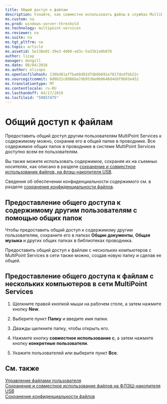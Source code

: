```yaml
---
title: Общий доступ к файлам
description: Узнайте, как совместно использовать файлы в службах MultiPoint с помощью общих папок и сети
ms.custom: na
ms.prod: windows-server-threshold
ms.technology: multipoint-services
ms.reviewer: na
ms.suite: na
ms.tgt_pltfrm: na
ms.topic: article
ms.assetid: 5e138e01-39e3-4d60-ad3c-5a33b1e0b076
author: lizap
manager: dongill
ms.date: 08/04/2016
ms.author: elizapo
ms.openlocfilehash: 130bd81affba68d92d7db6b691e7817dedfbb22c
ms.sourcegitcommit: 0d0b32c8986ba7db9536e0b8648d4ddf9b03e452
ms.translationtype: MT
ms.contentlocale: ru-RU
ms.lasthandoff: 04/17/2019
ms.locfileid: "59857475"
---
```

# <a name="share-files"></a>Общий доступ к файлам
Предоставить общий доступ другим пользователям MultiPoint Services к содержимому можно, сохранив его в общей папке в проводнике. Все содержимое общих папок в проводнике в системе MultiPoint Services доступно всем ее пользователям.  
  
Вы также можете использовать содержимое, сохраняя их на съемных носителях, как описано в разделе [сохранение и совместное использование файлов, на флэш-накопителя USB](Save-and-Share-Files-on-a-USB-Flash-Drive.md).  
  
Сведения об обеспечении конфиденциальности содержимого см. в разделе [сохранение конфиденциальности файлов](Keep-Files-Private.md).  
  
## <a name="to-share-content-with-other-users-by-using-public-folders"></a>Предоставление общего доступа к содержимому другим пользователям с помощью общих папок  
  
Чтобы предоставить общий доступ к содержимому другим пользователям, сохраните его в папках **Общие документы**, **Общая музыка** и других общих папках в библиотеках проводника. 
  
Предоставить общий доступ к файлам с нескольких компьютеров с MultiPoint Services в сети также можно, создав новую папку и сделав ее общей.  
  
## <a name="to-share-files-across-multiple-computers-in-a-multipoint-services-network"></a>Предоставление общего доступа к файлам с нескольких компьютеров в сети MultiPoint Services  
  
1.  Щелкните правой кнопкой мыши на рабочем столе, а затем нажмите кнопку **New**.  
  
2.  Выберите пункт **Папку** и введите имя папки.  
  
3.  Дважды щелкните папку, чтобы открыть его.  
  
4.  Нажмите кнопку **совместное использование с**, а затем нажмите кнопку **конкретные пользователи**.  
  
5.  Укажите пользователей или выберите пункт **Все**.  
  
## <a name="see-also"></a>См. также  
[Управление файлами пользователя](Manage-User-Files.md)  
[Сохранение и совместное использование файлов на ФЛЭШ-накопителя USB](Save-and-Share-Files-on-a-USB-Flash-Drive.md)  
[Сохранение конфиденциальности файлов](Keep-Files-Private.md) 